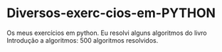 # Diversos-exerc-cios-em-PYTHON
Os meus exercícios em python.
Eu resolvi alguns algoritmos do livro Introdução a algoritmos: 500 algoritmos resolvidos.
